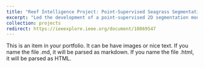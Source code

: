 ```yaml
---
title: "Reef Intelligence Project: Point-Supervised Seagrass Segmentation"
excerpt: "Led the development of a point-supervised 2D segmentation model based on Segment Anything Model for marine habitats mapping under limited annotations. This work supports biodiversity protection and sustainable coastal policy planning in Australia. <br/><img src='/images/Point_seagrass.png'>"
collection: projects
redirect: https://ieeexplore.ieee.org/document/10869547
---
```


This is an item in your portfolio. It can be have images or nice text. If you name the file .md, it will be parsed as markdown. If you name the file .html, it will be parsed as HTML. 
